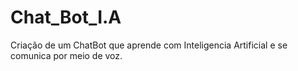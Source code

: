 # Chat_Bot_I.A
Criação de um ChatBot que aprende com Inteligencia Artificial e se comunica por meio de voz.
